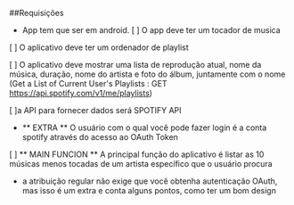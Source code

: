 ##Requisições

- App tem que ser em android.
  [ ] O app deve ter um tocador de musica

[ ] O aplicativo deve ter um ordenador de playlist

[ ] O aplicativo deve mostrar uma lista de reprodução atual, nome da música, duração, nome do artista e foto do álbum, juntamente com o nome (Get a List of Current User's Playlists : GET https://api.spotify.com/v1/me/playlists)

[ ]a API para fornecer dados será SPOTIFY API

- ** EXTRA ** O usuário com o qual você pode fazer login é a conta spotify através do acesso ao OAuth Token

[ ] ** MAIN FUNCION ** A principal função do aplicativo é listar as 10 músicas menos tocadas de um artista específico que o usuário procura

- a atribuição regular não exige que você obtenha autenticação OAuth, mas isso é um extra e conta alguns pontos, como ter um bom design
